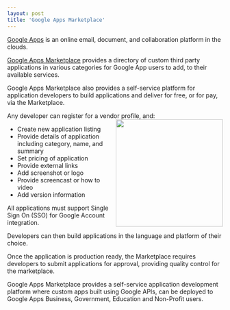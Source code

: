 ```yaml
---
layout: post
title: 'Google Apps Marketplace'
---
```

<a title="Google Apps" href="http://www.google.com/a/">Google Apps</a> is an online email, document, and collaboration platform in the clouds.<p></p>
<a title="Google Apps Marketplace" href="http://www.google.com/enterprise/marketplace/">Google Apps Marketplace</a> provides a directory of custom third party applications in various categories for Google App users to add, to their available services.<p></p>
Google Apps Marketplace also provides a self-service platform for application developers to build applications and deliver for free, or for pay, via the Marketplace.<p></p>
Any developer can register for a vendor profile, and:<img src="http://kinlane-productions.s3.amazonaws.com/google/Google-Apps-Marketplace.jpg" alt="" width="250" align="right" />
<ul class="mainlist">
	<li>Create new application listing</li>
	<li>Provide details of application including category, name, and summary</li>
	<li>Set pricing of application</li>
	<li>Provide external links</li>
	<li>Add screenshot or logo</li>
	<li>Provide screencast or how to video</li>
	<li>Add version information</li>
</ul>
All applications must support Single Sign On (SSO) for Google Account integration.<p></p>
Developers can then build applications in the language and platform of their choice.<p></p>
Once the application is production ready, the Marketplace requires developers to submit applications for approval, providing quality control for the marketplace.<p></p>
Google Apps Marketplace provides a self-service application development platform where custom apps built using Google APIs, can be deployed to Google Apps Business, Government, Education and Non-Profit users.
